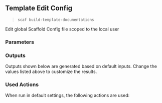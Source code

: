 ## Template Edit Config

> `scaf build-template-documentations `

Edit global Scaffold Config file scoped to the local user

### Parameters


### Outputs

Outputs shown below are generated based on default inputs.
Change the values listed above to customize the results.


### Used Actions

When run in default settings, the following actions are used:

```

```